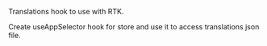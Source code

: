 Translations hook to use with RTK.

Create useAppSelector hook for store and use it to access translations json file.
